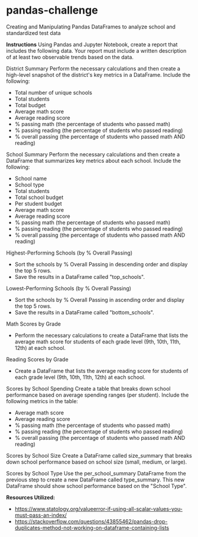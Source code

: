 # pandas-challenge
Creating and Manipulating Pandas DataFrames to analyze school and standardized test data

**Instructions**
Using Pandas and Jupyter Notebook, create a report that includes the following data. Your report must include a written description of at least two observable trends based on the data.

District Summary
Perform the necessary calculations and then create a high-level snapshot of the district's key metrics in a DataFrame.
Include the following:
  - Total number of unique schools
  - Total students
  - Total budget
  - Average math score
  - Average reading score
  - % passing math (the percentage of students who passed math)
  - % passing reading (the percentage of students who passed reading)
  - % overall passing (the percentage of students who passed math AND reading)

School Summary
Perform the necessary calculations and then create a DataFrame that summarizes key metrics about each school.
Include the following:
  - School name
  - School type
  - Total students
  - Total school budget
  - Per student budget
  - Average math score
  - Average reading score
  - % passing math (the percentage of students who passed math)
  - % passing reading (the percentage of students who passed reading)
  - % overall passing (the percentage of students who passed math AND reading)

Highest-Performing Schools (by % Overall Passing)
- Sort the schools by % Overall Passing in descending order and display the top 5 rows.
- Save the results in a DataFrame called "top_schools".

Lowest-Performing Schools (by % Overall Passing)
- Sort the schools by % Overall Passing in ascending order and display the top 5 rows.
- Save the results in a DataFrame called "bottom_schools".

Math Scores by Grade
- Perform the necessary calculations to create a DataFrame that lists the average math score for students of each grade level (9th, 10th, 11th, 12th) at each school.

Reading Scores by Grade
- Create a DataFrame that lists the average reading score for students of each grade level (9th, 10th, 11th, 12th) at each school.

Scores by School Spending
Create a table that breaks down school performance based on average spending ranges (per student).
Include the following metrics in the table:
  - Average math score
  - Average reading score
  - % passing math (the percentage of students who passed math)
  - % passing reading (the percentage of students who passed reading)
  - % overall passing (the percentage of students who passed math AND reading)

Scores by School Size
Create a DataFrame called size_summary that breaks down school performance based on school size (small, medium, or large).

Scores by School Type
Use the per_school_summary DataFrame from the previous step to create a new DataFrame called type_summary.
This new DataFrame should show school performance based on the "School Type".

**Resources Utilized:**
- https://www.statology.org/valueerror-if-using-all-scalar-values-you-must-pass-an-index/
- https://stackoverflow.com/questions/43855462/pandas-drop-duplicates-method-not-working-on-dataframe-containing-lists

